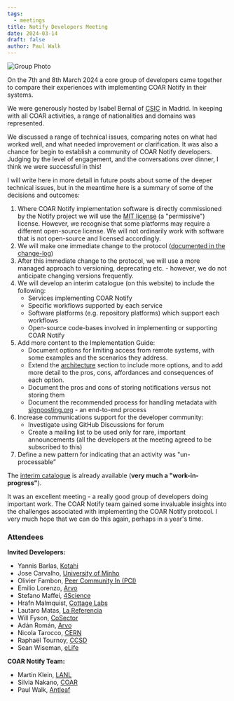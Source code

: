 ```yaml
---
tags:
  - meetings
title: Notify Developers Meeting
date: 2024-03-14
draft: false
author: Paul Walk
---
```


![Group Photo](group-photo.jpeg)

On the 7th and 8th March 2024 a core group of developers came together to compare their experiences with implementing COAR Notify in their systems.

<!--more-->

We were generously hosted by Isabel Bernal of [CSIC](https://www.csic.es/es) in Madrid. In keeping with all COAR activities, a range of nationalities and domains was represented.

We discussed a range of technical issues, comparing notes on what had worked well, and what needed improvement or clarification. It was also a chance for begin to establish a community of COAR Notify developers. Judging by the level of engagement, and the conversations over dinner, I think we were successful in this!

I will write here in more detail in future posts about some of the deeper technical issues, but in the meantime here is a summary of some of the decisions and outcomes:

1. Where  COAR Notify implementation software is directly commissioned by the Notify project we will use the [MIT license](https://opensource.org/license/mit) (a "permissive") license. However, we recognise that some platforms may require a different open-source license. We will not ordinarily work with software that is not open-source and licensed accordingly.
2. We will make one immediate change to the protocol ([documented in the change-log](/changelog/2024-03-21/))
3. After this immediate change to the protocol, we will use a more managed approach to versioning, deprecating etc. - however, we do not anticipate changing versions frequently.
4. We will develop an interim catalogue (on this website) to include the following:
   - Services implementing COAR Notify
   - Specific workflows supported by each service
   - Software platforms (e.g. repository platforms) which support each workflows
   - Open-source code-bases involved in implementing or supporting COAR Notify
5. Add more content to the Implementation Guide:
   - Document options for limiting access from remote systems, with some examples and the scenarios they address.
   - Extend the [architecture](/implementation/architecture/) section to include more options, and to add more detail to the pros, cons, affordances and consequences of each option.
   - Document the pros and cons of storing notifications versus not storing them
   - Document the recommended process for handling metadata with [signposting.org](https://signposting.org) - an end-to-end process
6. Increase communications support for the developer community:
   - Investigate using GitHub Discussions for forum
   - Create a mailing list to be used only for rare, important announcements (all the developers at the meeting agreed to be subscribed to this)
7. Define a new pattern for indicating that an activity was "un-processable”

The [interim catalogue](/catalogue/) is already available (**very much a "work-in-progress"**).

It was an excellent meeting - a really good group of developers doing important work. The COAR Notify team gained some invaluable insights into the challenges associated with implementing the COAR Notify protocol. I very much hope that we can do this again, perhaps in a year's time.

### Attendees

**Invited Developers:**
- Yannis Barlas, [Kotahi](https://kotahi.community/)
- Jose Carvalho, [University of Minho](https://www.uminho.pt/EN)
- Olivier Fambon, [Peer Community In (PCI)](https://peercommunityin.org/)
- Emilio Lorenzo, [Arvo](https://www.arvo.es/)
- Stefano Maffei, [4Science](https://www.4science.com/)
- Hrafn Malmquist, [Cottage Labs](https://cottagelabs.com/)
- Lautaro Matas, [La Referencia](https://www.lareferencia.info/en/)
- Will Fyson, [CoSector](https://www.cosector.com/)
- Adán Román, [Arvo](https://www.arvo.es/)
- Nicola Tarocco, [CERN](https://home.cern/)
- Raphaël Tournoy, [CCSD](https://www.ccsd.cnrs.fr/en/home/)
- Sean Wiseman, [eLife](https://elifesciences.org/)

**COAR Notify Team:**
- Martin Klein, [LANL](https://www.lanl.gov)
- Silvia Nakano, [COAR](https://www.coar-repositories.org)
- Paul Walk, [Antleaf](https://www.antleaf.com)

